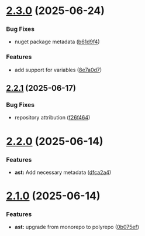 # [2.3.0](https://github.com/DuncanMcPherson/vectra-ast/compare/v2.2.1...v2.3.0) (2025-06-24)


### Bug Fixes

* nuget package metadata ([b61d9f4](https://github.com/DuncanMcPherson/vectra-ast/commit/b61d9f4b5c73a5285beb63569e5988b4b4cd2613))


### Features

* add support for variables ([8e7a0d7](https://github.com/DuncanMcPherson/vectra-ast/commit/8e7a0d79d0a99809768b9100ca1459719bcfe606))

## [2.2.1](https://github.com/DuncanMcPherson/vectra-ast/compare/v2.2.0...v2.2.1) (2025-06-17)


### Bug Fixes

* repository attribution ([f26f464](https://github.com/DuncanMcPherson/vectra-ast/commit/f26f4642e66f6bd99ea1b9b4125dc83c70e7c3a7))

# [2.2.0](https://github.com/DuncanMcPherson/vectra-ast/compare/v2.1.0...v2.2.0) (2025-06-14)


### Features

* **ast:** Add necessary metadata ([dfca2a4](https://github.com/DuncanMcPherson/vectra-ast/commit/dfca2a4f5f3add87df7336b7d70f8f78e6c1ac04))

# [2.1.0](https://github.com/DuncanMcPherson/vectra-ast/compare/v2.0.0...v2.1.0) (2025-06-14)


### Features

* **ast:** upgrade from monorepo to polyrepo ([0b075ef](https://github.com/DuncanMcPherson/vectra-ast/commit/0b075effc3c9a01014a6742ca0f40a037487f2ac))
